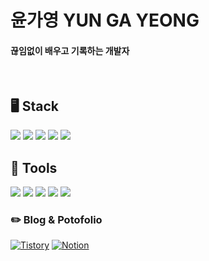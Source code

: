 
# 윤가영 YUN GA YEONG
#### 끊임없이 배우고 기록하는 개발자 
<br>

## 🖥️ Stack
<div>
    <a><img src="https://img.shields.io/badge/unity-000000?style=for-the-badge&logo=unity&logoColor=white"></a>
    <a><img src="https://img.shields.io/badge/c%23-512BD4.svg?style=for-the-badge&logo=c-sharp&logoColor=white"/></a>
    <a><img src="https://img.shields.io/badge/c++-%2300599C.svg?style=for-the-badge&logo=c%2B%2B&logoColor=white"/></a>
    <a><img src="https://img.shields.io/badge/Python-3776AB?style=for-the-badge&logo=Python&logoColor=white"></a>
    <a><img src="https://img.shields.io/badge/JavaScriipt-D77310.svg?&style=for-the-badge&logo=JavaScript&logoColor=white"/><a?
</div>

## 🔧 Tools
<div>
    <a><img src="https://img.shields.io/badge/adobe%20photoshop-08253c.svg?style=for-the-badge&logo=adobe%20photoshop&logoColor=37abff" /></a>
    <a><img src="https://img.shields.io/badge/adobe%20illustrator-382923.svg?style=for-the-badge&logo=adobe%20illustrator&logoColor=FF9A00" /></a>
    <a><img src="https://img.shields.io/badge/VSCode-134881.svg?style=for-the-badge&logo=visual-studio-code&logoColor=22ABF3" /></a>
    <a><img src="https://img.shields.io/badge/jupyter-2C2C32.svg?style=for-the-badge&logo=jupyter&logoColor=F37726" /></a>
    <a><img src="https://img.shields.io/badge/RPGmakerMZ-337AB7?style=for-the-badge&logoColor=37abff" /></a>
    
</div>

### ✏️ Blog & Potofolio
<div>
    <a href = "https://sicarope-dev.tistory.com/"> <img alt="Tistory" src ="https://img.shields.io/badge/Tistory-E34F26.svg?&style=for-the-badge&logo=Tistoty&logo=Tistory=white"/></a>
    <a href = "https://www.notion.so/Notion-d1df5a3c904344eb9cf0adc244d56bce?pvs=4"> <img alt="Notion" src ="https://img.shields.io/badge/Notion-000000.svg?&style=for-the-badge&logo=Notion&logoColor=white"/></a> 
</div> 
